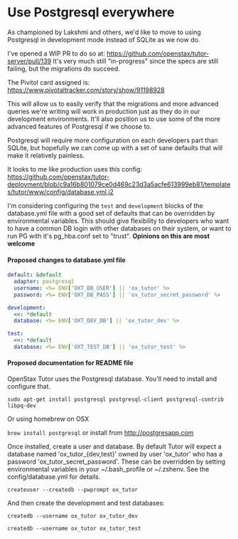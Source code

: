 # Use Postgresql everywhere

As championed by Lakshmi and others, we'd like to move to using Postgresql in development mode
instead of SQLite as we now do.

I've opened a WIP PR to do so at: https://github.com/openstax/tutor-server/pull/139  It's very much still "in-progress" since the specs are still failing, but the migrations do succeed.

The Pivitol card assigned is: https://www.pivotaltracker.com/story/show/91198928

This will allow us to easily verify that the migrations and more advanced queries we're writing will work in production just as they do in our development environments.  It'll also position us to use some of the more advanced features of Postgresql if we choose to.

Postgresql will require more configuration on each developers part than SQLite, but hopefully we can come up with a set of sane defaults that will make it relatively painless.

It looks to me like production uses this config:  https://github.com/openstax/tutor-deployment/blob/c9a16b801079ce0d469c23d3a5acfe613999eb81/templates/tutor/www/config/database.yml.j2

I'm considering configuring the `test` and `development` blocks of the database.yml file with a good set of defaults that can be overridden by environmental variables.  This should give flexibility to developers who want to have a common DB login with other databases on their system, or want to run PG with it's pg_hba.conf set to "trust".  **Opinions on this are most welcome**

#### Proposed changes to database.yml file

```yaml
default: &default
  adapter: postgresql
  username: <%= ENV['OXT_DB_USER'] || 'ox_tutor' %>
  password: <%= ENV['OXT_DB_PASS'] || 'ox_tutor_secret_password' %>

development:
  <<: *default
  database: <%= ENV['OXT_DEV_DB'] || 'ox_tutor_dev' %>

test:
  <<: *default
  database: <%= ENV['OXT_TEST_DB'] || 'ox_tutor_test' %>
```

#### Proposed documentation for README file

OpenStax Tutor uses the Postgresql database.  You'll need to install and configure that.

`sudo apt-get install postgresql postgresql-client postgresql-contrib libpq-dev`

Or using homebrew on OSX

`brew install postgresql` or install from http://postgresapp.com

Once installed, create a user and database.  By default Tutor will expect a database named 'ox_tutor_{dev,test}' owned by user 'ox_tutor' who has a password 'ox_tutor_secret_password'.  These can be overridden by setting environmental variables in your ~/.bash_profile or ~/.zshenv.  See the config/database.yml for details.

`createuser --createdb --pwprompt ox_tutor`

And then create the development and test databases:

`createdb --username ox_tutor ox_tutor_dev`

`createdb --username ox_tutor ox_tutor_test`
